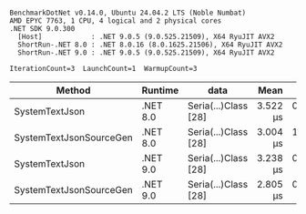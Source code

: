```

BenchmarkDotNet v0.14.0, Ubuntu 24.04.2 LTS (Noble Numbat)
AMD EPYC 7763, 1 CPU, 4 logical and 2 physical cores
.NET SDK 9.0.300
  [Host]            : .NET 9.0.5 (9.0.525.21509), X64 RyuJIT AVX2
  ShortRun-.NET 8.0 : .NET 8.0.16 (8.0.1625.21506), X64 RyuJIT AVX2
  ShortRun-.NET 9.0 : .NET 9.0.5 (9.0.525.21509), X64 RyuJIT AVX2

IterationCount=3  LaunchCount=1  WarmupCount=3  

```
| Method                  | Runtime  | data                 | Mean     | Error     | StdDev    | Min      | Max      | Gen0   | Allocated |
|------------------------ |--------- |--------------------- |---------:|----------:|----------:|---------:|---------:|-------:|----------:|
| SystemTextJson          | .NET 8.0 | Seria(...)Class [28] | 3.522 μs | 0.1080 μs | 0.0059 μs | 3.518 μs | 3.529 μs | 0.1259 |   2.07 KB |
| SystemTextJsonSourceGen | .NET 8.0 | Seria(...)Class [28] | 3.004 μs | 1.0889 μs | 0.0597 μs | 2.961 μs | 3.072 μs | 0.1335 |    2.2 KB |
| SystemTextJson          | .NET 9.0 | Seria(...)Class [28] | 3.238 μs | 0.3385 μs | 0.0186 μs | 3.220 μs | 3.257 μs | 0.1259 |   2.07 KB |
| SystemTextJsonSourceGen | .NET 9.0 | Seria(...)Class [28] | 2.805 μs | 0.1212 μs | 0.0066 μs | 2.799 μs | 2.812 μs | 0.1335 |    2.2 KB |
